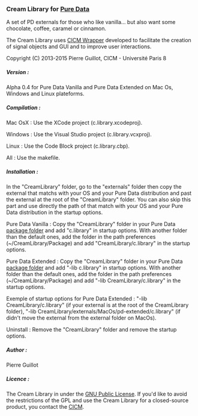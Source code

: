 ### Cream Library for <a title="Pure Data" href="http://msp.ucsd.edu/" target="_blank">Pure Data </a>

<p>A set of  PD externals for those who like vanilla... but also want some chocolate, coffee, caramel or cinnamon.</p> <p>The Cream Library uses <a title="CICM Wrapper" href="https://github.com/CICM/CicmWrapper" target="_blank">CICM Wrapper</a> developed to facilitate the creation of signal objects and GUI and to improve user interactions.</p> <p>Copyright (C) 2013-2015 Pierre Guillot, CICM - Université Paris 8</p>

##### Version :

Alpha 0.4 for Pure Data Vanilla and Pure Data Extended on Mac Os, Windows and Linux plateforms.

##### Compilation :

<p>Mac OsX : Use the XCode project (c.library.xcodeproj). </p>
<p>Windows : Use the Visual Studio project (c.library.vcxproj).</p>
<p>Linux   : Use the Code Block project (c.library.cbp).</p>
<p>All     : Use the makefile.</p>

##### Installation :

<p>In the "CreamLibrary" folder, go to the "externals" folder then copy the external that matchs with your OS and your Pure Data distribution and past the external at the root of the "CreamLibrary" folder. You can also skip this part and use directly the path of that match with your OS and your Pure Data distribution in the startup options.</P>

<p>Pure Data Vanilla : Copy the "CreamLibrary" folder in your Pure Data <a title="package folder" href="http://puredata.info/docs/faq/how-do-i-install-externals-and-help-files" target="_blank">package folder</a> and add "c.library" in startup options. With another folder than the default ones, add the folder in the path preferences (~/CreamLibrary/Package) and add "CreamLibrary/c.library" in the startup options.</P>

<p>Pure Data Extended : Copy the "CreamLibrary" folder in your Pure Data <a title="package folder" href="http://puredata.info/docs/faq/how-do-i-install-externals-and-help-files" target="_blank">package folder</a> and add "-lib c.library" in startup options. With another folder than the default ones, add the folder in the path preferences (~/CreamLibrary/Package) and add "-lib CreamLibrary/c.library" in the startup options.</P>

<p>Exemple of startup options for Pure Data Extended : "-lib CreamLibrary/c.library" (if your external is at the root of the CreamLibrary folder), "-lib CreamLibrary/externals/MacOs/pd-extended/c.library" (if didn't move the external from the external folder on MacOs).</p>

<p>Uninstall : Remove the "CreamLibrary" folder and remove the startup options.</p>

##### Author :

Pierre Guillot

##### Licence : 

The Cream Library in under the <a title="GNU" href="http://www.gnu.org/copyleft/gpl.html" target="_blank">GNU Public License</a>. If you'd like to avoid the restrictions of the GPL and use the Cream Library for a closed-source product, you contact the <a title="CICM" href="http://cicm.mshparisnord.org/" target="_blank">CICM</a>.


